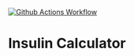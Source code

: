 [![Github Actions Workflow](https://github.com/DiogoCarapito/insulin_calculator/actions/workflows/main.yaml/badge.svg)](https://github.com/DiogoCarapito/insulin_calculator/actions/workflows/main.yaml)

# Insulin Calculator
